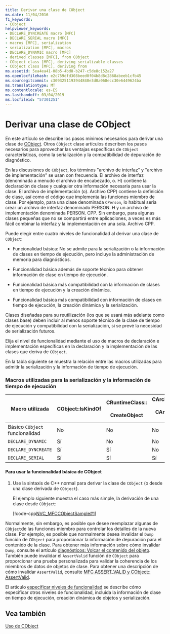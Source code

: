 ```yaml
---
title: Derivar una clase de CObject
ms.date: 11/04/2016
f1_keywords:
- CObject
helpviewer_keywords:
- DECLARE_DYNCREATE macro [MFC]
- DECLARE_SERIAL macro [MFC]
- macros [MFC], serialization
- serialization [MFC], macros
- DECLARE_DYNAMIC macro [MFC]
- derived classes [MFC], from CObject
- CObject class [MFC], deriving serializable classes
- CObject class [MFC], deriving from
ms.assetid: 5ea4ea41-08b5-4bd8-b247-c5de8c152a27
ms.openlocfilehash: e2c759dfd308beed0f04b8d8c2868abeeb1cfb45
ms.sourcegitcommit: c3093251193944840e3d0a068ecc30e6449624ba
ms.translationtype: MT
ms.contentlocale: es-ES
ms.lasthandoff: 03/04/2019
ms.locfileid: "57301251"
---
```

# <a name="deriving-a-class-from-cobject"></a>Derivar una clase de CObject

En este artículo se describe los pasos mínimos necesarios para derivar una clase de [CObject](../mfc/reference/cobject-class.md). Otros `CObject` clase artículos describen los pasos necesarios para aprovechar las ventajas específicas de `CObject` características, como la serialización y la compatibilidad de depuración de diagnóstico.

En las discusiones de `CObject`, los términos "archivo de interfaz" y "archivo de implementación" se usan con frecuencia. El archivo de interfaz (denominada a menudo el archivo de encabezado, o. H) contiene la declaración de clase y cualquier otra información necesaria para usar la clase. El archivo de implementación (o). Archivo CPP) contiene la definición de clase, así como el código que implementa las funciones miembro de clase. Por ejemplo, para una clase denominada `CPerson`, lo habitual sería crear un archivo de interfaz denominado PERSON. H y un archivo de implementación denominada PERSON. CPP. Sin embargo, para algunas clases pequeñas que no se compartirá entre aplicaciones, a veces es más fácil combinar la interfaz y la implementación en una sola. Archivo CPP.

Puede elegir entre cuatro niveles de funcionalidad al derivar una clase de `CObject`:

- Funcionalidad básica: No se admite para la serialización o la información de clases en tiempo de ejecución, pero incluye la administración de memoria para diagnósticos.

- Funcionalidad básica además de soporte técnico para obtener información de clase en tiempo de ejecución.

- Funcionalidad básica más compatibilidad con la información de clases en tiempo de ejecución y la creación dinámica.

- Funcionalidad básica más compatibilidad con información de clases en tiempo de ejecución, la creación dinámica y la serialización.

Clases diseñadas para su reutilización (los que se usará más adelante como clases base) deben incluir al menos soporte técnico de la clase de tiempo de ejecución y compatibilidad con la serialización, si se prevé la necesidad de serialización futuros.

Elija el nivel de funcionalidad mediante el uso de macros de declaración e implementación específicas en la declaración y la implementación de las clases que deriva de `CObject`.

En la tabla siguiente se muestra la relación entre las macros utilizadas para admitir la serialización y la información de tiempo de ejecución.

### <a name="macros-used-for-serialization-and-run-time-information"></a>Macros utilizadas para la serialización y la información de tiempo de ejecución

|Macro utilizada|CObject::IsKindOf|CRuntimeClass::<br /><br /> CreateObject|CArchive::operator>><br /><br /> CArchive::operator <<|
|----------------|-----------------------|--------------------------------------|-------------------------------------------------------|
|Básico `CObject` funcionalidad|No|No|No|
|`DECLARE_DYNAMIC`|Sí|No|No|
|`DECLARE_DYNCREATE`|Sí|Sí|No|
|`DECLARE_SERIAL`|Sí|Sí|Sí|

#### <a name="to-use-basic-cobject-functionality"></a>Para usar la funcionalidad básica de CObject

1. Use la sintaxis de C++ normal para derivar la clase de `CObject` (o desde una clase derivada de `CObject`).

   El ejemplo siguiente muestra el caso más simple, la derivación de una clase desde `CObject`:

   [!code-cpp[NVC_MFCCObjectSample#1](../mfc/codesnippet/cpp/deriving-a-class-from-cobject_1.h)]

Normalmente, sin embargo, es posible que desee reemplazar algunas de `CObject`de las funciones miembro para controlar los detalles de la nueva clase. Por ejemplo, es posible que normalmente desea invalidar el `Dump` función de `CObject` para proporcionar la información de depuración para el contenido de la clase. Para obtener más información sobre cómo invalidar `Dump`, consulte el artículo [diagnósticos: Volcar el contenido del objeto](/previous-versions/visualstudio/visual-studio-2010/sc15kz85). También puede invalidar el `AssertValid` función de `CObject` para proporcionar una prueba personalizada para validar la coherencia de los miembros de datos de objetos de clase. Para obtener una descripción de cómo invalidar `AssertValid`, consulte [MFC ASSERT_VALID y CObject:: AssertValid](/previous-versions/visualstudio/visual-studio-2010/38z04tfa).

El artículo [especificar niveles de funcionalidad](../mfc/specifying-levels-of-functionality.md) se describe cómo especificar otros niveles de funcionalidad, incluida la información de clase en tiempo de ejecución, creación dinámica de objetos y serialización.

## <a name="see-also"></a>Vea también

[Uso de CObject](../mfc/using-cobject.md)
